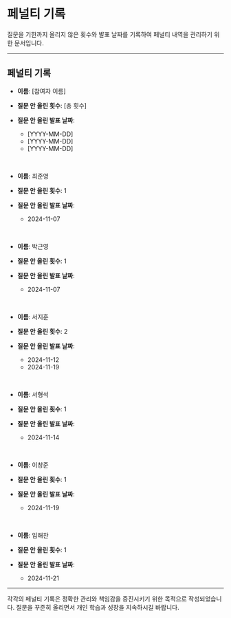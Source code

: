 # 페널티 기록

질문을 기한까지 올리지 않은 횟수와 뱔표 날짜를 기록하여 페널티 내역을 관리하기 위한 문서입니다.

---

## 페널티 기록

- **이름**: [참여자 이름]
- **질문 안 올린 횟수**: [총 횟수]
- **질문 안 올린 발표 날짜**:

  - [YYYY-MM-DD]
  - [YYYY-MM-DD]
  - [YYYY-MM-DD]

<br>

- **이름**: 최준영
- **질문 안 올린 횟수**: 1
- **질문 안 올린 발표 날짜**:

  - 2024-11-07

<br>

- **이름**: 박근영
- **질문 안 올린 횟수**: 1
- **질문 안 올린 발표 날짜**:

  - 2024-11-07

<br>

- **이름**: 서지훈
- **질문 안 올린 횟수**: 2
- **질문 안 올린 발표 날짜**:

  - 2024-11-12
  - 2024-11-19

<br>

- **이름**: 서형석
- **질문 안 올린 횟수**: 1
- **질문 안 올린 발표 날짜**:

  - 2024-11-14

<br>

- **이름**: 이창준
- **질문 안 올린 횟수**: 1
- **질문 안 올린 발표 날짜**:

  - 2024-11-19

<br>

- **이름**: 임해찬
- **질문 안 올린 횟수**: 1
- **질문 안 올린 발표 날짜**:

  - 2024-11-21

---

각각의 페널티 기록은 정확한 관리와 책임감을 증진시키기 위한 목적으로 작성되었습니다.
질문을 꾸준히 올리면서 개인 학습과 성장을 지속하시길 바랍니다.
